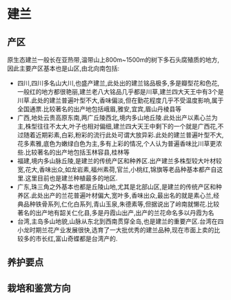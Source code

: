 # 建兰

## 产区

原生态建兰一般长在亚热带,温带山上800m~1500m的树下多石头腐殖质的地方,因此主要产区基本也是山区,由北向南包括:

+ 四川,四川多名山大川,也盛产建兰,此处出的建兰铭品极多,多是瓣型花和色花,一般红的地方都很艳丽,建兰老八大铭品几乎都是川草,建兰四大天王中有3个是川草.此处的建兰普遍叶型不大,香味偏淡,但在勤花程度几乎不受温度影响,属于全国通票.比较著名的出产地包括峨眉,雅安,宜宾,眉山丹棱县等
+ 广西,地处云贵高原东南,两广丘陵西北,境内多山地丘陵.此处出产以素心兰为主,株型往往不太大,叶子也相对偏细,建兰四大天王中剩下的一个就是广西花,不过随着近期彩素,白彩,粉彩的流行此处可谓大放异彩.此处的建兰普遍叶型不大,花多素雅,底色为嫩绿白色为主,多有上彩的情况,个人认为普遍香味比川草更浓些.比较著名的出产地包括玉林容县,桂林等
+ 福建,境内多山脉丘陵,是建兰的传统产区和种养区.出产建兰多株型较大叶材较宽,花大,香味出众,如龙岩素,福州素荷,官兰,小桃红,锦旗等老品种基本都产自这里.这里目前也是建兰种植最多的地区.
+ 广东,珠三角之外基本也都是丘陵山地,尤其是北部山区,是建兰的传统产区和种养区.此处出产的兰花普遍叶材偏大,宽叶多,香味出众,最出名的就是素心兰,经典品种铁骨系列,仁化白系列,青山玉泉,朱德素等,但据说出了岭南就懒花.比较著名的出产地有韶关仁化县,多是丹霞山出产,出产的兰花命名多以丹霞为名
+ 台湾,主岛多山地貌,山脉从东北到西南贯穿全岛,也是建兰的重要产区.台湾在四小龙时期兰花产业发展很快,选育了一大批优秀的建兰品种,现在市面上卖的比较多的市长红,富山奇蝶都是台湾产的.

## 养护要点




## 栽培和鉴赏方向
